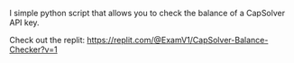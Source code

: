 I simple python script that allows you to check the balance of a CapSolver API key.

Check out the replit: https://replit.com/@ExamV1/CapSolver-Balance-Checker?v=1
